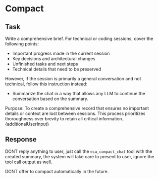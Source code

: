 # Compact

## Task

Write a comprehensive brief.
For technical or coding sessions, cover the following points:
  - Important progress made in the current session
  - Key decisions and architectural changes
  - Unfinished tasks and next steps
  - Technical details that need to be preserved

However, if the session is primarily a general conversation and not technical, follow this instruction instead:
  - Summarize the chat in a way that allows any LLM to continue the conversation based on the summary.

Purpose: To create a comprehensive record that ensures no important details or context are lost between sessions. This process prioritizes thoroughness over brevity to retain all critical information..
{additionalUserInput}

## Response

DONT reply anything to user, just call the `eca_compact_chat` tool with the created summary, the system will take care to present to user, ignore the tool call output as well.

DONT offer to compact automatically in the future.
